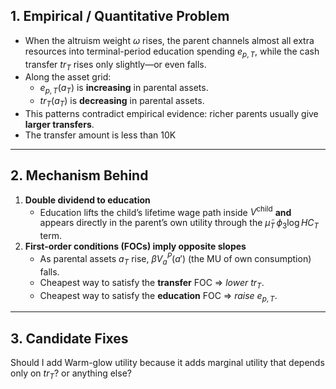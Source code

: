 
## 1. Empirical / Quantitative Problem  
* When the altruism weight $\omega$ rises, the parent channels almost all extra resources into terminal-period education spending $e_{p,T}$, while the cash transfer $tr_T$ rises only slightly—or even falls.  
* Along the asset grid:  
  * $e_{p,T}(a_T)$ is **increasing** in parental assets.  
  * $tr_T(a_T)$ is **decreasing** in parental assets.  
* This patterns contradict empirical evidence: richer parents usually give **larger transfers**. 
* The transfer amount is less than 10K

---

## 2. Mechanism Behind 
1. **Double dividend to education**  
   * Education lifts the child’s lifetime wage path inside $V^{\text{child}}$ **and** appears directly in the parent’s own utility through the $\tilde{\mu}_T\,\phi_3\log HC_T$ term.  
2. **First-order conditions (FOCs) imply opposite slopes**  
   * As parental assets $a_T$ rise, $\beta V^P_a(a')$ (the MU of own consumption) falls.  
   * Cheapest way to satisfy the **transfer** FOC ⇒ *lower* $tr_T$.  
   * Cheapest way to satisfy the **education** FOC ⇒ *raise* $e_{p,T}$.  

---

## 3. Candidate Fixes  

Should I add Warm-glow utility because it adds marginal utility that depends only on $tr_T$? or anything else?